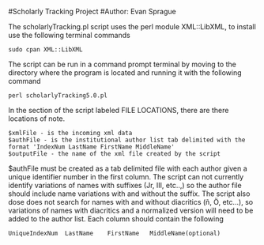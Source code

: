 #Scholarly Tracking Project
#Author: Evan Sprague

The scholarlyTracking.pl script uses the perl module XML::LibXML, to install use the following terminal commands

	sudo cpan XML::LibXML

The script can be run in a command prompt terminal by moving to the directory where the program is located and running it with the following command

	perl scholarlyTracking5.0.pl 

In the section of the script labeled FILE LOCATIONS, there are there locations of note.

	$xmlFile - is the incoming xml data
	$authFile - is the institutional author list tab delimited with the format 'IndexNum LastName FirstName MiddleName'
	$outputFile - the name of the xml file created by the script

$authFile must be created as a tab delimited file with each author given a unique identifier number in the first column. The script can not currently identify variations of names with suffixes (Jr, III, etc..,) so the author file should include name variations with and without the suffix. The script also dose does not search for names with and without diacritics (ñ, Ö, etc…), so variations of names with diacritics and a normalized version will need to be added to the author list. Each column should contain the following

	UniqueIndexNum	LastName	FirstName	MiddleName(optional)





